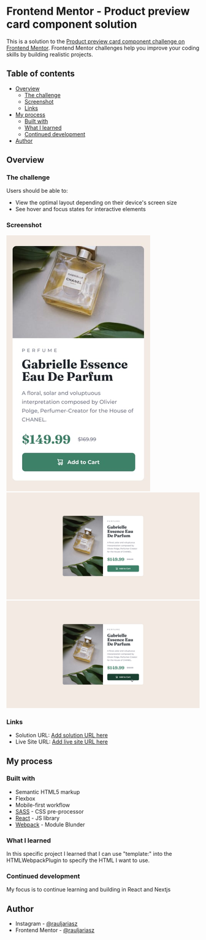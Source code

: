 # Frontend Mentor - Product preview card component solution

This is a solution to the [Product preview card component challenge on Frontend Mentor](https://www.frontendmentor.io/challenges/product-preview-card-component-GO7UmttRfa). Frontend Mentor challenges help you improve your coding skills by building realistic projects. 

## Table of contents

- [Overview](#overview)
  - [The challenge](#the-challenge)
  - [Screenshot](#screenshot)
  - [Links](#links)
- [My process](#my-process)
  - [Built with](#built-with)
  - [What I learned](#what-i-learned)
  - [Continued development](#continued-development)
- [Author](#author)

## Overview

### The challenge

Users should be able to:

- View the optimal layout depending on their device's screen size
- See hover and focus states for interactive elements

### Screenshot

![Mobile Design](./designs/mobile-design.png)
![Desktop Design](./designs/desktop-design.png)
![Active States](./designs/active-states.png)

### Links

- Solution URL: [Add solution URL here](https://your-solution-url.com)
- Live Site URL: [Add live site URL here](https://your-live-site-url.com)

## My process

### Built with

- Semantic HTML5 markup
- Flexbox
- Mobile-first workflow
- [SASS](https://sass-lang.com/) - CSS pre-processor
- [React](https://reactjs.org/) - JS library
- [Webpack](https://nextjs.org/) - Module Blunder

### What I learned

In this specific project I learned that I can use "template:" into the HTMLWebpackPlugin to specify the HTML I want to use.

### Continued development

My focus is to continue learning and building in React and Nextjs

## Author

- Instagram - [@rauljariasz](https://www.instagram.com/rauljariasz/)
- Frontend Mentor - [@rauljariasz](https://www.frontendmentor.io/profile/rauljariasz)
